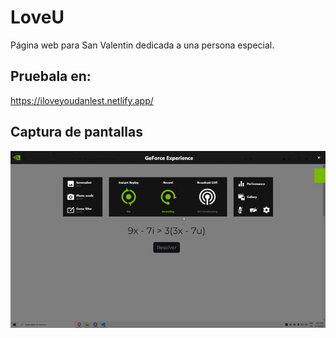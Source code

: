 # LoveU
Página web para San Valentin dedicada a una persona especial.


## Pruebala en:
https://iloveyoudanlest.netlify.app/

## Captura de pantallas
![Gif sobre el funcionamiento de la página](https://raw.githubusercontent.com/AlexBr0s/LoveU/main/Screenshot/SS-LoveU.gif)

